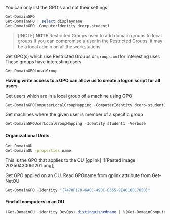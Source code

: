 You can only list the GPO's and not their settings
```powershell
Get-DomainGPO 
Get-DomainGPO | select displayname
Get-DomainGPO -ComputerIdentity dcorp-student1
```


> [!NOTE] **NOTE**
> Restricted Groups used to add domain groups to local groups
> If you can compromise a user in the Restricted Groups, it may be a local admin on all the workstations

Get GPO(s) which use Restricted Groups or `groups.xml`for interesting
user. These groups have interesting users
```powershell
Get-DomainGPOLocalGroup
```

**Having write access to a GPO can allow us to create a logon script for all users**

Get users which are in a local group of a machine using GPO
```powershell
Get-DomainGPOComputerLocalGroupMapping -ComputerIdentity dcorp-student1
```

Get machines where the given user is member of a specific group
```powershell
Get-DomainGPOUserLocalGroupMapping -Identity student1 -Verbose
```

#### Organizational Units
```bash
Get-DomainOU
Get-DomainOU -properties name
```

This is the GPO that applies to the OU [gplink]
![[Pasted image 20250430061201.png]]

Get GPO applied on an OU. Read GPOname from gplink attribute from Get-NetOU
```powershell
Get-DomainGPO -Identity "{7478F170-6A0C-490C-B355-9E4618BC785D}"
```

#### Find all computers in an OU
```powershell
(Get-DomainOU -identity DevOps).distinguishedname | %{Get-DomainComputer -SearchBase $_} | select name
```